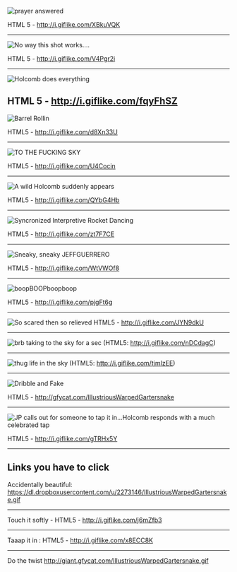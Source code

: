 ![prayer answered](http://i.giflike.com/XBkuVQK.gif)

HTML 5 - http://i.giflike.com/XBkuVQK

--------

![No way this shot works....](http://i.giflike.com/V4Pgr2i.gif)

HTML 5 - http://i.giflike.com/V4Pgr2i

--------

![Holcomb does everything](http://i.giflike.com/fqyFhSZ.gif)

HTML 5 - http://i.giflike.com/fqyFhSZ
---------

![Barrel Rollin](http://i.giflike.com/d8Xn33U.gif)  

HTML5 - http://i.giflike.com/d8Xn33U

---------

![TO THE FUCKING SKY](http://i.giflike.com/U4Cocin.gif)

HTML5 - http://i.giflike.com/U4Cocin

---------

![A wild Holcomb suddenly appears](http://i.giflike.com/QYbG4Hb.gif)

HTML5 - http://i.giflike.com/QYbG4Hb

---------

![Syncronized Interpretive Rocket Dancing](http://i.giflike.com/zt7F7CE.gif)

HTML5 - http://i.giflike.com/zt7F7CE

---------

![Sneaky, sneaky JEFFGUERRERO](http://i.giflike.com/WtVWOf8.gif)

HTML5 - http://i.giflike.com/WtVWOf8

---------

![boopBOOPboopboop](http://i.giflike.com/pjgFt6g.gif)

HTML5 - http://i.giflike.com/pjgFt6g


---------

![So scared then so relieved](http://i.giflike.com/JYN9dkU.gif)
HTML5 - http://i.giflike.com/JYN9dkU

---------

![brb taking to the sky for a sec](http://i.giflike.com/nDCdagC.gif) (HTML5: http://i.giflike.com/nDCdagC)

---------

![thug life in the sky](http://i.giflike.com/tjmIzEE.gif) (HTML5: http://i.giflike.com/tjmIzEE)

----------

![Dribble and Fake](http://giant.gfycat.com/IllustriousWarpedGartersnake.gif)

HTML5 - http://gfycat.com/IllustriousWarpedGartersnake

----------

![JP calls out for someone to tap it in...Holcomb responds with a much celebrated tap](http://i.giflike.com/gTRHx5Y.gif)

HTML5 - http://i.giflike.com/gTRHx5Y

----------


## Links you have to click

Accidentally beautiful: https://dl.dropboxusercontent.com/u/2273146/IllustriousWarpedGartersnake.gif

----------

Touch it softly - HTML5 - http://i.giflike.com/j6mZfb3

---------

Taaap it in :  HTML5 - http://i.giflike.com/x8ECC8K

---------

Do the twist http://giant.gfycat.com/IllustriousWarpedGartersnake.gif




